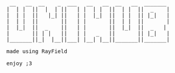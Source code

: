 <pre>
 __   __  __    _  ___   __   __  __   __  _______ 
|  | |  ||  |  | ||   | |  | |  ||  | |  ||  _    |
|  | |  ||   |_| ||   | |  |_|  ||  | |  || |_|   |
|  | |  ||       ||   | |       ||  | |  ||       |
|  |_|  ||  _    ||   | |       ||  |_|  ||  _   | 
|       || | |   ||   | |   _   ||       || |_|   |
|_______||_|  |__||___| |__| |__||_______||_______|

made using RayField

enjoy ;3
</pre>